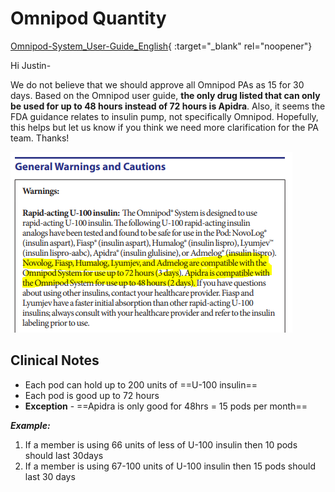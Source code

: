 # Omnipod Quantity

[Omnipod-System_User-Guide_English](https://www.omnipod.com/sites/default/files/2021-04/Omnipod-System_User-Guide_English.pdf){ :target="_blank" rel="noopener"}

Hi Justin-

We do not believe that we should approve all Omnipod PAs as 15 for 30 days.  Based on the Omnipod user guide, **the only drug listed that can only be used for up to 48 hours instead of 72 hours is Apidra**.  Also, it seems the FDA guidance relates to insulin pump, not specifically Omnipod. Hopefully, this helps but let us know if you think we need more clarification for the PA team.  Thanks!

![image](omnipod.PNG)

## Clinical Notes

- Each pod can hold up to 200 units of ==U-100 insulin== 
- Each pod is good up to 72 hours
- **Exception** - ==Apidra is only good for 48hrs = 15 pods per month==

***Example:***
1. If a member is using 66 units of less of U-100 insulin then 10 pods should last 30days
2. If a member is using 67-100 units of U-100 insulin then 15 pods should last 30 days

